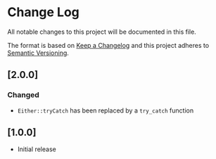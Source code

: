 # Change Log
All notable changes to this project will be documented in this file.

The format is based on [Keep a Changelog](http://keepachangelog.com/)
and this project adheres to [Semantic Versioning](http://semver.org/).

## [2.0.0]

### Changed

- `Either::tryCatch` has been replaced by a `try_catch` function

## [1.0.0]

- Initial release
